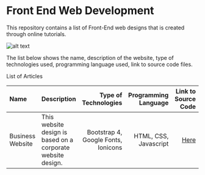 # Front End Web Development
This repository contains a list of Front-End web designs that is created through online tutorials.


![alt text](https://github.com/codingninja008/HackTheBox-Write-Ups/blob/master/images/web.jpg) 


The list below shows the name, description of the website, type of technologies used, programming language used, link to source code files.

List of Articles

| Name | Description |  Type of Technologies | Programming Language | Link to Source Code | 
| :--- |:---         |                  ---: |                 ---: |                ---: | 
| Business Website |This website design is based on a corporate website design.         | Bootstrap 4, Google Fonts, Ionicons  | HTML, CSS, Javascript | [Here](https://github.com/codingninja008/Front-End-Web-Development/tree/master/Business%20website) | 



